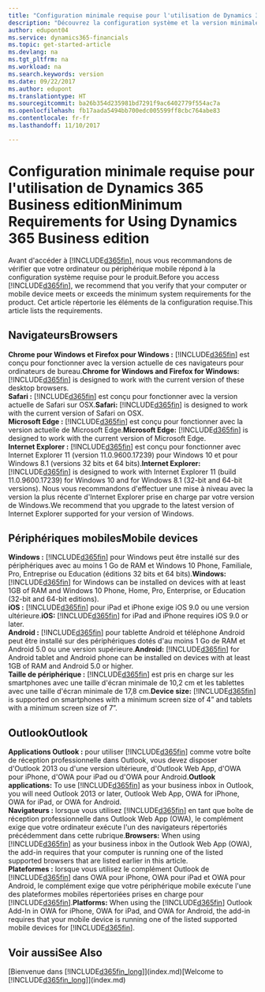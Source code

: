 ```yaml
---
title: "Configuration minimale requise pour l'utilisation de Dynamics 365 Business edition | Microsoft Docs"
description: "Découvrez la configuration système et la version minimale nécessaires à l'utilisation de Dynamics 365 Business edition."
author: edupont04
ms.service: dynamics365-financials
ms.topic: get-started-article
ms.devlang: na
ms.tgt_pltfrm: na
ms.workload: na
ms.search.keywords: version
ms.date: 09/22/2017
ms.author: edupont
ms.translationtype: HT
ms.sourcegitcommit: ba26b354d235981bd7291f9ac6402779f554ac7a
ms.openlocfilehash: fb17aada5494bb700edc005599ff8cbc764abe83
ms.contentlocale: fr-fr
ms.lasthandoff: 11/10/2017

---
```

# <a name="minimum-requirements-for-using-dynamics-365-business-edition"></a><span data-ttu-id="fe3b8-103">Configuration minimale requise pour l'utilisation de Dynamics 365 Business edition</span><span class="sxs-lookup"><span data-stu-id="fe3b8-103">Minimum Requirements for Using Dynamics 365 Business edition</span></span>
<span data-ttu-id="fe3b8-104">Avant d'accéder à [!INCLUDE[d365fin](includes/d365fin_md.md)], nous vous recommandons de vérifier que votre ordinateur ou périphérique mobile répond à la configuration système requise pour le produit.</span><span class="sxs-lookup"><span data-stu-id="fe3b8-104">Before you access [!INCLUDE[d365fin](includes/d365fin_md.md)], we recommend that you verify that your computer or mobile device meets or exceeds the minimum system requirements for the product.</span></span> <span data-ttu-id="fe3b8-105">Cet article répertorie les éléments de la configuration requise.</span><span class="sxs-lookup"><span data-stu-id="fe3b8-105">This article lists the requirements.</span></span>  

## <a name="browsers"></a><span data-ttu-id="fe3b8-106">Navigateurs</span><span class="sxs-lookup"><span data-stu-id="fe3b8-106">Browsers</span></span>
<span data-ttu-id="fe3b8-107">**Chrome pour Windows et Firefox pour Windows :** [!INCLUDE[d365fin](includes/d365fin_md.md)] est conçu pour fonctionner avec la version actuelle de ces navigateurs pour ordinateurs de bureau.</span><span class="sxs-lookup"><span data-stu-id="fe3b8-107">**Chrome for Windows and Firefox for Windows:** [!INCLUDE[d365fin](includes/d365fin_md.md)] is designed to work with the current version of these desktop browsers.</span></span>  
<span data-ttu-id="fe3b8-108">**Safari :** [!INCLUDE[d365fin](includes/d365fin_md.md)] est conçu pour fonctionner avec la version actuelle de Safari sur OSX.</span><span class="sxs-lookup"><span data-stu-id="fe3b8-108">**Safari:** [!INCLUDE[d365fin](includes/d365fin_md.md)] is designed to work with the current version of Safari on OSX.</span></span>  
<span data-ttu-id="fe3b8-109">**Microsoft Edge :** [!INCLUDE[d365fin](includes/d365fin_md.md)] est conçu pour fonctionner avec la version actuelle de Microsoft Edge.</span><span class="sxs-lookup"><span data-stu-id="fe3b8-109">**Microsoft Edge:** [!INCLUDE[d365fin](includes/d365fin_md.md)] is designed to work with the current version of Microsoft Edge.</span></span>  
<span data-ttu-id="fe3b8-110">**Internet Explorer :** [!INCLUDE[d365fin](includes/d365fin_md.md)] est conçu pour fonctionner avec Internet Explorer 11 (version 11.0.9600.17239) pour Windows 10 et pour Windows 8.1 (versions 32 bits et 64 bits).</span><span class="sxs-lookup"><span data-stu-id="fe3b8-110">**Internet Explorer:** [!INCLUDE[d365fin](includes/d365fin_md.md)] is designed to work with Internet Explorer 11 (build 11.0.9600.17239) for Windows 10 and for Windows 8.1 (32-bit and 64-bit versions).</span></span> <span data-ttu-id="fe3b8-111">Nous vous recommandons d'effectuer une mise à niveau avec la version la plus récente d'Internet Explorer prise en charge par votre version de Windows.</span><span class="sxs-lookup"><span data-stu-id="fe3b8-111">We recommend that you upgrade to the latest version of Internet Explorer supported for your version of Windows.</span></span>  

## <a name="mobile-devices"></a><span data-ttu-id="fe3b8-112">Périphériques mobiles</span><span class="sxs-lookup"><span data-stu-id="fe3b8-112">Mobile devices</span></span>
<span data-ttu-id="fe3b8-113">**Windows :** [!INCLUDE[d365fin](includes/d365fin_md.md)] pour Windows peut être installé sur des périphériques avec au moins 1 Go de RAM et Windows 10 Phone, Familiale, Pro, Entreprise ou Education (éditions 32 bits et 64 bits).</span><span class="sxs-lookup"><span data-stu-id="fe3b8-113">**Windows:** [!INCLUDE[d365fin](includes/d365fin_md.md)] for Windows can be installed on devices with at least 1GB of RAM and Windows 10 Phone, Home, Pro, Enterprise, or Education (32-bit and 64-bit editions).</span></span>  
<span data-ttu-id="fe3b8-114">**iOS :** [!INCLUDE[d365fin](includes/d365fin_md.md)] pour iPad et iPhone exige iOS 9.0 ou une version ultérieure.</span><span class="sxs-lookup"><span data-stu-id="fe3b8-114">**iOS:** [!INCLUDE[d365fin](includes/d365fin_md.md)] for iPad and iPhone requires iOS 9.0 or later.</span></span>  
<span data-ttu-id="fe3b8-115">**Android :** [!INCLUDE[d365fin](includes/d365fin_md.md)] pour tablette Android et téléphone Android peut être installé sur des périphériques dotés d'au moins 1 Go de RAM et Android 5.0 ou une version supérieure.</span><span class="sxs-lookup"><span data-stu-id="fe3b8-115">**Android:** [!INCLUDE[d365fin](includes/d365fin_md.md)] for Android tablet and Android phone can be installed on devices with at least 1GB of RAM and Android 5.0 or higher.</span></span>  
<span data-ttu-id="fe3b8-116">**Taille de périphérique :** [!INCLUDE[d365fin](includes/d365fin_md.md)] est pris en charge sur les smartphones avec une taille d'écran minimale de 10,2 cm et les tablettes avec une taille d'écran minimale de 17,8 cm.</span><span class="sxs-lookup"><span data-stu-id="fe3b8-116">**Device size:** [!INCLUDE[d365fin](includes/d365fin_md.md)] is supported on smartphones with a minimum screen size of 4” and tablets with a minimum screen size of 7”.</span></span>  

## <a name="outlook"></a><span data-ttu-id="fe3b8-117">Outlook</span><span class="sxs-lookup"><span data-stu-id="fe3b8-117">Outlook</span></span>
<span data-ttu-id="fe3b8-118">**Applications Outlook :** pour utiliser [!INCLUDE[d365fin](includes/d365fin_md.md)] comme votre boîte de réception professionnelle dans Outlook, vous devez disposer d'Outlook 2013 ou d'une version ultérieure, d'Outlook Web App, d'OWA pour iPhone, d'OWA pour iPad ou d'OWA pour Android.</span><span class="sxs-lookup"><span data-stu-id="fe3b8-118">**Outlook applications:** To use [!INCLUDE[d365fin](includes/d365fin_md.md)] as your business inbox in Outlook, you will need Outlook 2013 or later, Outlook Web App, OWA for iPhone, OWA for iPad, or OWA for Android.</span></span>  
<span data-ttu-id="fe3b8-119">**Navigateurs :** lorsque vous utilisez [!INCLUDE[d365fin](includes/d365fin_md.md)] en tant que boîte de réception professionnelle dans Outlook Web App (OWA), le complément exige que votre ordinateur exécute l'un des navigateurs répertoriés précédemment dans cette rubrique.</span><span class="sxs-lookup"><span data-stu-id="fe3b8-119">**Browsers:** When using [!INCLUDE[d365fin](includes/d365fin_md.md)] as your business inbox in the Outlook Web App (OWA), the add-in requires that your computer is running one of the listed supported browsers that are listed earlier in this article.</span></span>  
<span data-ttu-id="fe3b8-120">**Plateformes :** lorsque vous utilisez le complément Outlook de [!INCLUDE[d365fin](includes/d365fin_md.md)] dans OWA pour iPhone, OWA pour iPad et OWA pour Android, le complément exige que votre périphérique mobile exécute l'une des plateformes mobiles répertoriées prises en charge pour [!INCLUDE[d365fin](includes/d365fin_md.md)].</span><span class="sxs-lookup"><span data-stu-id="fe3b8-120">**Platforms:** When using the [!INCLUDE[d365fin](includes/d365fin_md.md)] Outlook Add-In in OWA for iPhone, OWA for iPad, and OWA for Android, the add-in requires that your mobile device is running one of the listed supported mobile devices for [!INCLUDE[d365fin](includes/d365fin_md.md)].</span></span>  

## <a name="see-also"></a><span data-ttu-id="fe3b8-121">Voir aussi</span><span class="sxs-lookup"><span data-stu-id="fe3b8-121">See Also</span></span>
<span data-ttu-id="fe3b8-122">[Bienvenue dans [!INCLUDE[d365fin_long](includes/d365fin_long_md.md)]](index.md)</span><span class="sxs-lookup"><span data-stu-id="fe3b8-122">[Welcome to [!INCLUDE[d365fin_long](includes/d365fin_long_md.md)]](index.md)</span></span>  

